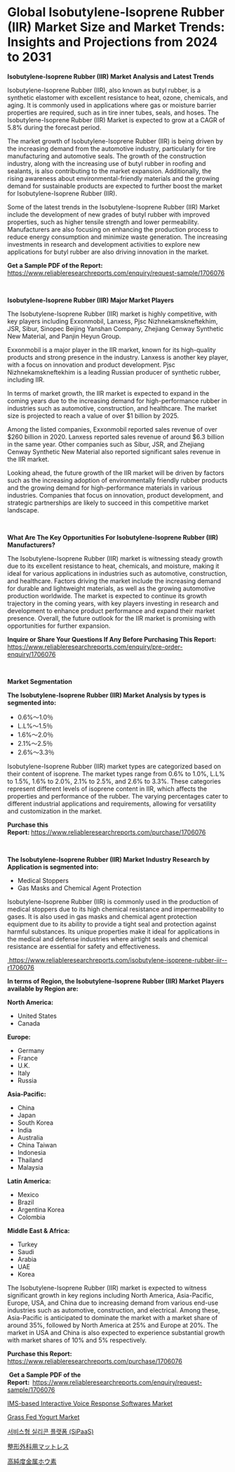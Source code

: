 <p><h1>Global Isobutylene-Isoprene Rubber (IIR) Market Size and Market Trends: Insights and Projections from 2024 to 2031</h1></p><p><strong>Isobutylene-Isoprene Rubber (IIR) Market Analysis and Latest Trends</strong></p>
<p><p>Isobutylene-Isoprene Rubber (IIR), also known as butyl rubber, is a synthetic elastomer with excellent resistance to heat, ozone, chemicals, and aging. It is commonly used in applications where gas or moisture barrier properties are required, such as in tire inner tubes, seals, and hoses. The Isobutylene-Isoprene Rubber (IIR) Market is expected to grow at a CAGR of 5.8% during the forecast period.</p><p>The market growth of Isobutylene-Isoprene Rubber (IIR) is being driven by the increasing demand from the automotive industry, particularly for tire manufacturing and automotive seals. The growth of the construction industry, along with the increasing use of butyl rubber in roofing and sealants, is also contributing to the market expansion. Additionally, the rising awareness about environmental-friendly materials and the growing demand for sustainable products are expected to further boost the market for Isobutylene-Isoprene Rubber (IIR).</p><p>Some of the latest trends in the Isobutylene-Isoprene Rubber (IIR) Market include the development of new grades of butyl rubber with improved properties, such as higher tensile strength and lower permeability. Manufacturers are also focusing on enhancing the production process to reduce energy consumption and minimize waste generation. The increasing investments in research and development activities to explore new applications for butyl rubber are also driving innovation in the market.</p></p>
<p><strong>Get a Sample PDF of the Report:&nbsp;</strong> <a href="https://www.reliableresearchreports.com/enquiry/request-sample/1706076">https://www.reliableresearchreports.com/enquiry/request-sample/1706076</a></p>
<p>&nbsp;</p>
<p><strong>Isobutylene-Isoprene Rubber (IIR) Major Market Players</strong></p>
<p><p>The Isobutylene-Isoprene Rubber (IIR) market is highly competitive, with key players including Exxonmobil, Lanxess, Pjsc Nizhnekamskneftekhim, JSR, Sibur, Sinopec Beijing Yanshan Company, Zhejiang Cenway Synthetic New Material, and Panjin Heyun Group.</p><p>Exxonmobil is a major player in the IIR market, known for its high-quality products and strong presence in the industry. Lanxess is another key player, with a focus on innovation and product development. Pjsc Nizhnekamskneftekhim is a leading Russian producer of synthetic rubber, including IIR.</p><p>In terms of market growth, the IIR market is expected to expand in the coming years due to the increasing demand for high-performance rubber in industries such as automotive, construction, and healthcare. The market size is projected to reach a value of over $1 billion by 2025.</p><p>Among the listed companies, Exxonmobil reported sales revenue of over $260 billion in 2020. Lanxess reported sales revenue of around $6.3 billion in the same year. Other companies such as Sibur, JSR, and Zhejiang Cenway Synthetic New Material also reported significant sales revenue in the IIR market.</p><p>Looking ahead, the future growth of the IIR market will be driven by factors such as the increasing adoption of environmentally friendly rubber products and the growing demand for high-performance materials in various industries. Companies that focus on innovation, product development, and strategic partnerships are likely to succeed in this competitive market landscape.</p></p>
<p>&nbsp;</p>
<p><strong>What Are The Key Opportunities For Isobutylene-Isoprene Rubber (IIR) Manufacturers?</strong></p>
<p><p>The Isobutylene-Isoprene Rubber (IIR) market is witnessing steady growth due to its excellent resistance to heat, chemicals, and moisture, making it ideal for various applications in industries such as automotive, construction, and healthcare. Factors driving the market include the increasing demand for durable and lightweight materials, as well as the growing automotive production worldwide. The market is expected to continue its growth trajectory in the coming years, with key players investing in research and development to enhance product performance and expand their market presence. Overall, the future outlook for the IIR market is promising with opportunities for further expansion.</p></p>
<p><strong>Inquire or Share Your Questions If Any Before Purchasing This Report:</strong> <a href="https://www.reliableresearchreports.com/enquiry/pre-order-enquiry/1706076">https://www.reliableresearchreports.com/enquiry/pre-order-enquiry/1706076</a></p>
<p>&nbsp;</p>
<p><strong>Market Segmentation</strong></p>
<p><strong>The Isobutylene-Isoprene Rubber (IIR) Market Analysis by types is segmented into:</strong></p>
<p><ul><li>0.6%～1.0％</li><li>L.L%～1.5％</li><li>1.6%～2.0％</li><li>2.1%～2.5％</li><li>2.6%～3.3％</li></ul></p>
<p><p>Isobutylene-Isoprene Rubber (IIR) market types are categorized based on their content of isoprene. The market types range from 0.6% to 1.0%, L.L% to 1.5%, 1.6% to 2.0%, 2.1% to 2.5%, and 2.6% to 3.3%. These categories represent different levels of isoprene content in IIR, which affects the properties and performance of the rubber. The varying percentages cater to different industrial applications and requirements, allowing for versatility and customization in the market.</p></p>
<p><strong>Purchase this Report:&nbsp;</strong><a href="https://www.reliableresearchreports.com/purchase/1706076">https://www.reliableresearchreports.com/purchase/1706076</a></p>
<p>&nbsp;</p>
<p><strong>The Isobutylene-Isoprene Rubber (IIR) Market Industry Research by Application is segmented into:</strong></p>
<p><ul><li>Medical Stoppers</li><li>Gas Masks and Chemical Agent Protection</li></ul></p>
<p><p>Isobutylene-Isoprene Rubber (IIR) is commonly used in the production of medical stoppers due to its high chemical resistance and impermeability to gases. It is also used in gas masks and chemical agent protection equipment due to its ability to provide a tight seal and protection against harmful substances. Its unique properties make it ideal for applications in the medical and defense industries where airtight seals and chemical resistance are essential for safety and effectiveness.</p></p>
<p><a href="https://www.reliableresearchreports.com/isobutylene-isoprene-rubber-iir--r1706076">&nbsp;https://www.reliableresearchreports.com/isobutylene-isoprene-rubber-iir--r1706076</a></p>
<p><strong>In terms of Region, the Isobutylene-Isoprene Rubber (IIR) Market Players available by Region are:</strong></p>
<p>
    <p> <strong> North America: </strong>
        <ul>
            <li>United States</li>
            <li>Canada</li>
        </ul>
        </p> 
    <p> <strong> Europe: </strong>
        <ul>
            <li>Germany</li>
            <li>France</li>
            <li>U.K.</li>
            <li>Italy</li>
            <li>Russia</li>
        </ul>
        </p> 
    <p> <strong> Asia-Pacific: </strong>
        <ul>
            <li>China</li>
            <li>Japan</li>
            <li>South Korea</li>
            <li>India</li>
            <li>Australia</li>
            <li>China Taiwan</li>
            <li>Indonesia</li>
            <li>Thailand</li>
            <li>Malaysia</li>
        </ul>
        </p> 
    <p> <strong> Latin America: </strong>
        <ul>
            <li>Mexico</li>
            <li>Brazil</li>
            <li>Argentina Korea</li>
            <li>Colombia</li>
        </ul>
        </p> 
    <p> <strong> Middle East & Africa: </strong>
        <ul>
            <li>Turkey</li>
            <li>Saudi</li>
            <li>Arabia</li>
            <li>UAE</li>
            <li>Korea</li>
        </ul>
    </p>
    </p>
<p><p>The Isobutylene-Isoprene Rubber (IIR) market is expected to witness significant growth in key regions including North America, Asia-Pacific, Europe, USA, and China due to increasing demand from various end-use industries such as automotive, construction, and electrical. Among these, Asia-Pacific is anticipated to dominate the market with a market share of around 35%, followed by North America at 25% and Europe at 20%. The market in USA and China is also expected to experience substantial growth with market shares of 10% and 5% respectively.</p></p>
<p><strong>Purchase this Report: </strong><a href="https://www.reliableresearchreports.com/purchase/1706076">https://www.reliableresearchreports.com/purchase/1706076</a></p>
<p>&nbsp;<strong>Get a Sample PDF of the Report:&nbsp;&nbsp;</strong><a href="https://www.reliableresearchreports.com/enquiry/request-sample/1706076">https://www.reliableresearchreports.com/enquiry/request-sample/1706076</a></p>
<p><strong></strong></p>
<p><p><a href="https://github.com/edytherolanlouisejk1miz0wig/Market-Research-Report-List-2/blob/main/ims-based-interactive-voice-response-softwares-market.md">IMS-based Interactive Voice Response Softwares Market</a></p><p><a href="https://issuu.com/reportprime-2/docs/grass-fed-yogurt-market-size-2030.pptx">Grass Fed Yogurt Market</a></p><p><a href="https://github.com/berlianaparadilla48/Market-Research-Report-List-1/blob/main/3681744109814.md">서비스형 실리콘 플랫폼 (SiPaaS)</a></p><p><a href="https://github.com/LenoraKris2023/Market-Research-Report-List-1/blob/main/8108401125254.md">整形外科用マットレス</a></p><p><a href="https://medium.com/@deontestanton2023/%E9%AB%98%E7%B4%94%E5%BA%A6%E3%81%AE%E9%87%91%E5%B1%9E%E3%83%9B%E3%82%A6%E7%B4%A0%E5%B8%82%E5%A0%B4%E3%81%AE%E5%88%86%E6%9E%90%E3%81%A8%E4%BA%88%E6%B8%AC%E3%81%8C-2024%E5%B9%B4%E3%81%8B%E3%82%892031%E5%B9%B4%E3%81%BE%E3%81%A7%E3%81%AE%E6%9C%9F%E9%96%93%E3%81%AB%E8%A1%8C%E3%82%8F%E3%82%8C%E3%81%BE%E3%81%97%E3%81%9F-c57512f610be">高純度金属ホウ素</a></p></p>